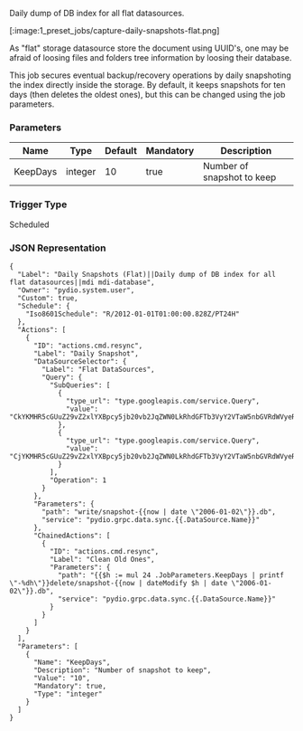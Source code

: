 
Daily dump of DB index for all flat datasources.

[:image:1_preset_jobs/capture-daily-snapshots-flat.png]

As "flat" storage datasource store the document using UUID's, one may be afraid of loosing files and folders tree information by loosing their database. 

This job secures eventual backup/recovery operations by daily snapshoting the index directly inside the storage. By default, it keeps snapshots for ten days (then deletes the oldest ones), but this can be changed using the job parameters. 

### Parameters

|Name|Type|Default|Mandatory|Description|
|----|----|-------|---------|-----------|
|KeepDays|integer|10|true|Number of snapshot to keep|



### Trigger Type
Scheduled

### JSON Representation

```
{
  "Label": "Daily Snapshots (Flat)||Daily dump of DB index for all flat datasources||mdi mdi-database",
  "Owner": "pydio.system.user",
  "Custom": true,
  "Schedule": {
    "Iso8601Schedule": "R/2012-01-01T01:00:00.828Z/PT24H"
  },
  "Actions": [
    {
      "ID": "actions.cmd.resync",
      "Label": "Daily Snapshot",
      "DataSourceSelector": {
        "Label": "Flat DataSources",
        "Query": {
          "SubQueries": [
            {
              "type_url": "type.googleapis.com/service.Query",
              "value": "CkYKMHR5cGUuZ29vZ2xlYXBpcy5jb20vb2JqZWN0LkRhdGFTb3VyY2VTaW5nbGVRdWVyeRISag1jZWxsc0ludGVybmFsgAEBEAE="
            },
            {
              "type_url": "type.googleapis.com/service.Query",
              "value": "CjYKMHR5cGUuZ29vZ2xlYXBpcy5jb20vb2JqZWN0LkRhdGFTb3VyY2VTaW5nbGVRdWVyeRICKAEQAQ=="
            }
          ],
          "Operation": 1
        }
      },
      "Parameters": {
        "path": "write/snapshot-{{now | date \"2006-01-02\"}}.db",
        "service": "pydio.grpc.data.sync.{{.DataSource.Name}}"
      },
      "ChainedActions": [
        {
          "ID": "actions.cmd.resync",
          "Label": "Clean Old Ones",
          "Parameters": {
            "path": "{{$h := mul 24 .JobParameters.KeepDays | printf \"-%dh\"}}delete/snapshot-{{now | dateModify $h | date \"2006-01-02\"}}.db",
            "service": "pydio.grpc.data.sync.{{.DataSource.Name}}"
          }
        }
      ]
    }
  ],
  "Parameters": [
    {
      "Name": "KeepDays",
      "Description": "Number of snapshot to keep",
      "Value": "10",
      "Mandatory": true,
      "Type": "integer"
    }
  ]
}
```

